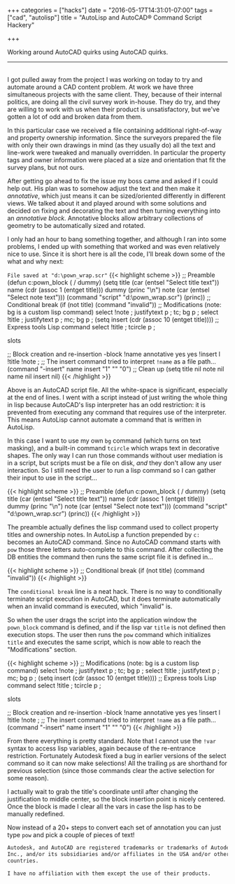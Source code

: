 +++
categories = ["hacks"]
date = "2016-05-17T14:31:01-07:00"
tags = ["cad", "autolisp"]
title = "AutoLisp and AutoCAD® Command Script Hackery"

+++

Working around AutoCAD quirks using AutoCAD quirks.
<!--more-->
<hr/><br/>
I got pulled away from the project I was working on today to try and automate
around a CAD content problem. At work we have three simultaneous projects with
the same client. They, because of their internal politics, are doing all the
civil survey work in-house. They do try, and they are willing to work with us
when their product is unsatisfactory, but we've gotten a lot of odd and broken
data from them.

In this particular case we received a file containing additional right-of-way and
property ownership information. Since the surveyors prepared the file with only
their own drawings in mind (as they usually do) all the text and line-work were
tweaked and manually overridden. In particular the property tags and owner
information were placed at a size and orientation that fit the survey plans, but
not ours.

After getting go ahead to fix the issue my boss came and asked if I could help
out. His plan was to somehow adjust the text and then make it *annotative*,
which just means it can be sized/oriented differently in different views.
We talked about it and played around with some solutions and decided on fixing
and decorating the text and then turning everything into an *annotative block*.
Annotative blocks allow arbitrary collections of geometry to be automatically
sized and rotated.

I only had an hour to bang something together, and although I ran into some
problems, I ended up with something that worked and was even relatively nice to
use. Since it is short here is all the code, I'll break down some of the what
and why next:

`File saved at "d:\pown_wrap.scr"`
{{< highlight scheme >}}
;; Preamble
(defun c:pown_block ( / dummy)
   (setq title (car (entsel  "Select title text"))
         name (cdr (assoc 1 (entget title)))
         dummy (princ "\n")
         note (car (entsel  "Select note text")))
   (command "script" "d:\\pown_wrap.scr")
   (princ))
;; Conditional break
(if (not title) (command "invalid"))
;; Modifications (note: bg is a custom lisp command)
select !note ;
justifytext p ;
tc;
bg  p ;
select !title ;
justifytext p ;
mc;
bg  p ;
(setq insert (cdr (assoc 10 (entget title))))
;; Express tools Lisp command
select !title ;
tcircle p ;

slots



;; Block creation and re-insertion
-block !name annotative yes yes !insert l !title !note ;
;; The insert command tried to interpret `!name` as a file path...
(command "-insert" name insert "1" "" "0")
;; Clean up
(setq title nil note nil name nil insert nil)
{{< /highlight >}}

Above is an AutoCAD script file. All the white-space is significant, especially
at the end of lines. I went with a script instead of just writing the whole
thing in lisp because AutoCAD's lisp interpreter has an odd restriction: it is
prevented from executing any command that requires use of the interpreter. This
means AutoLisp cannot automate a command that is written in AutoLisp.

In this case I want to use my own `bg` command (which turns on text masking),
and a built-in command `tcircle` which wraps text in decorative shapes. The only
way I can run those commands without user mediation is in a script, but scripts
must be a file on disk, *and* they don't allow any user interaction. So I still
need the user to run a lisp command so I can gather their input to use in the
script...

{{< highlight scheme >}}
;; Preamble
(defun c:pown_block ( / dummy)
   (setq title (car (entsel  "Select title text"))
         name (cdr (assoc 1 (entget title)))
         dummy (princ "\n")
         note (car (entsel  "Select note text")))
   (command "script" "d:\\pown_wrap.scr")
   (princ))
{{< /highlight >}}

The preamble actually defines the lisp command used to collect property titles
and ownership notes. In AutoLisp a function prepended by `c:` becomes an AutoCAD
command. Since no AutoCAD command starts with `pow` those three letters
auto-complete to this command. After collecting the DB entities the command then
runs the same script file it is defined in...

{{< highlight scheme >}}
;; Conditional break
(if (not title) (command "invalid"))
{{< /highlight >}}

The `conditional break` line is a neat hack. There is no way to conditionally
terminate script execution in AutoCAD, but it does terminate automatically when
an invalid command is executed, which "invalid" is.

So when the user drags the script into the application window the `pown_block`
command is defined, and if the lisp var `title` is not defined then execution
stops. The user then runs the `pow` command which initializes `title` and
executes the same script, which is now able to reach the "Modifications" section.

{{< highlight scheme >}}
;; Modifications (note: bg is a custom lisp command)
select !note ;
justifytext p ;
tc;
bg  p ;
select !title ;
justifytext p ;
mc;
bg  p ;
(setq insert (cdr (assoc 10 (entget title))))
;; Express tools Lisp command
select !title ;
tcircle p ;

slots



;; Block creation and re-insertion
-block !name annotative yes yes !insert l !title !note ;
;; The insert command tried to interpret `!name` as a file path...
(command "-insert" name insert "1" "" "0")
{{< /highlight >}}

From there everything is pretty standard. Note that I cannot use the `!var`
syntax to access lisp variables, again because of the re-entrance restriction.
Fortunately Autodesk fixed a bug in earlier versions of the select command so
it can now make selections! All the trailing `p`s are shorthand for previous
selection (since those commands clear the active selection for some reason).

I actually wait to grab the title's coordinate until after changing the
justification to middle center, so the block insertion point is nicely
centered. Once the block is made I clear all the vars in case the lisp has to
be manually redefined.

Now instead of a 20+ steps to convert each set of annotation you can just type
`pow` and pick a couple of pieces of text!

```html
Autodesk, and AutoCAD are registered trademarks or trademarks of Autodesk,
Inc., and/or its subsidiaries and/or affiliates in the USA and/or other
countries.

I have no affiliation with them except the use of their products.
```
